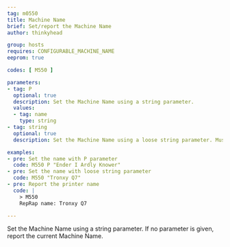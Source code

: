 ```yaml
---
tag: m0550
title: Machine Name
brief: Set/report the Machine Name
author: thinkyhead

group: hosts
requires: CONFIGURABLE_MACHINE_NAME
eeprom: true

codes: [ M550 ]

parameters:
- tag: P
  optional: true
  description: Set the Machine Name using a string parameter.
  values:
  - tag: name
    type: string
- tag: string
  optional: true
  description: Set the Machine Name using a loose string parameter. Must be a quoted string if it starts with "P."

examples:
- pre: Set the name with P parameter
  code: M550 P "Ender I Ardly Knower"
- pre: Set the name with loose string parameter
  code: M550 "Tronxy Q7"
- pre: Report the printer name
  code: |
    > M550
    RepRap name: Tronxy Q7

---
```


Set the Machine Name using a string parameter. If no parameter is given, report the current Machine Name.